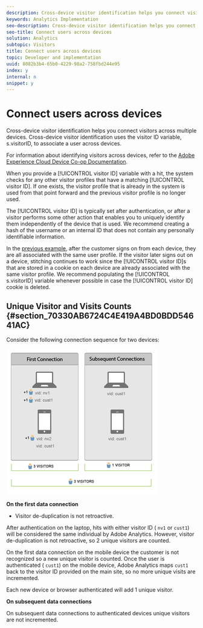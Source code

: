 ```yaml
---
description: Cross-device visitor identification helps you connect visitors across multiple devices. Cross-device visitor identification uses the visitor ID variable, s.visitorID, to associate a user across devices.
keywords: Analytics Implementation
seo-description: Cross-device visitor identification helps you connect visitors across multiple devices. Cross-device visitor identification uses the visitor ID variable, s.visitorID, to associate a user across devices.
seo-title: Connect users across devices
solution: Analytics
subtopic: Visitors
title: Connect users across devices
topic: Developer and implementation
uuid: 8082b3b4-65b0-4229-98a2-758fbd244e95
index: y
internal: n
snippet: y
---
```


# Connect users across devices

Cross-device visitor identification helps you connect visitors across multiple devices. Cross-device visitor identification uses the visitor ID variable, s.visitorID, to associate a user across devices.

For information about identifying visitors across devices, refer to the [Adobe Experience Cloud Device Co-op Documentation](https://marketing.adobe.com/resources/help/en_US/mcdc/).

When you provide a [!UICONTROL visitor ID] variable with a hit, the system checks for any other visitor profiles that have a matching [!UICONTROL visitor ID]. If one exists, the visitor profile that is already in the system is used from that point forward and the previous visitor profile is no longer used.

The [!UICONTROL visitor ID] is typically set after authentication, or after a visitor performs some other action that enables you to uniquely identify them independently of the device that is used. We recommend creating a hash of the username or an internal ID that does not contain any personally identifiable information.

In the [previous example](../../js_implementation/xdevice_visid/xdevice_visid.md#section_FBB0F18AE4114E7BA987CAB96CA23B2B), after the customer signs on from each device, they are all associated with the same user profile. If the visitor later signs out on a device, stitching continues to work since the [!UICONTROL visitor ID]s that are stored in a cookie on each device are already associated with the same visitor profile. We recommend populating the [!UICONTROL s.visitorID] variable whenever possible in case the [!UICONTROL visitor ID] cookie is deleted.

## Unique Visitor and Visits Counts {#section_70330AB6724C4E419A4BD0BDD54641AC}

Consider the following connection sequence for two devices: 

![](assets/xdevice-counts.png)

**On the first data connection**

* Visitor de-duplication is not retroactive.

After authentication on the laptop, hits with either visitor ID ( `nv1` or `cust1`) will be considered the same individual by Adobe Analytics. However, visitor de-duplication is not retroactive, so 2 unique visitors are counted.

On the first data connection on the mobile device the customer is not recognized so a new unique visitor is counted. Once the user is authenticated ( `cust1`) on the mobile device, Adobe Analytics maps `cust1` back to the visitor ID provided on the main site, so no more unique visits are incremented.

Each new device or browser authenticated will add 1 unique visitor.

**On subsequent data connections**

On subsequent data connections to authenticated devices unique visitors are not incremented. 
